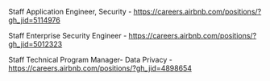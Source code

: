 Staff Application Engineer, Security - https://careers.airbnb.com/positions/?gh_jid=5114976

Staff Enterprise Security Engineer - https://careers.airbnb.com/positions/?gh_jid=5012323

Staff Technical Program Manager- Data Privacy - https://careers.airbnb.com/positions/?gh_jid=4898654

